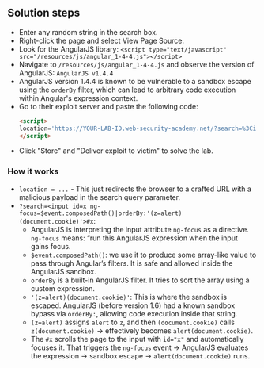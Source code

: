 ## Solution steps

- Enter any random string in the search box.
- Right-click the page and select View Page Source.
- Look for the AngularJS library: `<script type="text/javascript" src="/resources/js/angular_1-4-4.js"></script>`
- Navigate to `/resources/js/angular_1-4-4.js` and observe the version of AngularJS: `AngularJS v1.4.4`
- AngularJS version 1.4.4 is known to be vulnerable to a sandbox escape using the `orderBy` filter, which can lead to arbitrary code execution within Angular's expression context.
- Go to their exploit server and paste the following code:
  ```html
  <script>
  location='https://YOUR-LAB-ID.web-security-academy.net/?search=%3Cinput%20id=x%20ng-focus=$event.composedPath()|orderBy:%27(z=alert)(document.cookie)%27%3E#x';
  </script>
- Click "Store" and "Deliver exploit to victim" to solve the lab.

### How it works

- `location = ...` - This just redirects the browser to a crafted URL with a malicious payload in the search query parameter.
- `?search=<input id=x ng-focus=$event.composedPath()|orderBy:'(z=alert)(document.cookie)'>#x`:
  - AngularJS is interpreting the input attribute `ng-focus` as a directive. `ng-focus` means: “run this AngularJS expression when the input gains focus.
  - `$event.composedPath()`: we use it to produce some array-like value to pass through Angular’s filters. It is safe and allowed inside the AngularJS sandbox.
  - `orderBy` is a built-in AngularJS filter. It tries to sort the array using a custom expression.
  - `'(z=alert)(document.cookie)'`: This is where the sandbox is escaped. AngularJS (before version 1.6) had a known sandbox bypass via `orderBy:`, allowing code execution inside that string.
  - `(z=alert)` assigns `alert` to `z`, and then `(document.cookie)` calls `z(document.cookie)` -> effectively becomes `alert(document.cookie)`.
  - The `#x` scrolls the page to the input with `id="x"` and automatically focuses it. That triggers the `ng-focus` event -> AngularJS evaluates the expression -> sandbox escape -> `alert(document.cookie)` runs.
